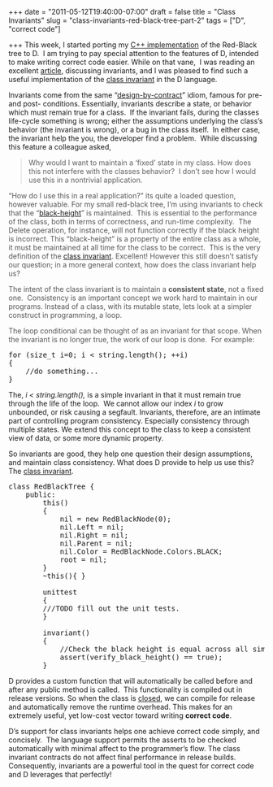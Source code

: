 +++
date = "2011-05-12T19:40:00-07:00"
draft = false
title = "Class Invariants"
slug = "class-invariants-red-black-tree-part-2"
tags = ["D", "correct code"]

+++
This week, I started porting my <a href="http://www.codestrokes.com/archives/59">C++ implementation</a> of the Red-Black tree to D.  I am trying to pay special attention to the features of D, intended to make writing correct code easier. While on that vane,  I was reading an excellent <a href="http://reprog.wordpress.com/2010/04/25/writing-correct-code-part-1-invariants-binary-search-part-4a/">article</a>, discussing invariants, and I was pleased to find such a useful implementation of the <a href="http://www.digitalmars.com/d/2.0/class.html#Invariant">class invariant</a> in the D language.

<!--more-->

Invariants come from the same “<a href="http://en.wikipedia.org/wiki/Design_by_contract">design-by-contract</a>” idiom, famous for pre- and post- conditions. Essentially, invariants describe a state, or behavior which must remain true for a class.  If the invariant fails, during the classes life-cycle something is wrong; either the assumptions underlying the class’s behavior (the invariant is wrong), or a bug in the class itself.  In either case, the invariant help the you, the developer find a problem.  While discussing this feature a colleague asked,
<blockquote>Why would I want to maintain a ‘fixed’ state in my class. How does this not interfere with the classes behavior?  I don’t see how I would use this in a nontrivial application.</blockquote>
<span style="color: #555555;">“How do I use this in a real application?” its quite a loaded question, however valuable. For my small red-black tree, I’m using invariants to check that the “<a href="http://en.wikipedia.org/wiki/Red-black_tree#Properties">black-height</a>” is maintained.  This is essential to the performance of the class, both in terms of correctness, and run-time complexity.  The Delete operation, for instance, will not function correctly if the black height is incorrect. This “black-height” is a property of the entire class as a whole, it must be maintained at all time for the class to be correct.  This is the very definition of the <a href="http://en.wikipedia.org/wiki/Class_invariant">class invariant</a>. Excellent! However this still doesn’t satisfy our question; in a more general context, how does the class invariant help us? </span>

<span style="color: #555555;">The intent of the class invariant is to maintain a <strong>consistent state</strong>, not a fixed one.  Consistency is an important concept we work hard to maintain in our programs. Instead of a class, with its mutable state, lets look at a simpler construct in programming, a loop. </span>

<span style="color: #555555;">The loop conditional can be thought of as an invariant for that scope. When the invariant is no longer true, the work of our loop is done.  For example:</span>
<pre escaped="true" lang="cpp">for (size_t i=0; i &lt; string.length(); ++i)
{
	//do something...
}</pre>
The, <em>i &lt; string.length(), </em>is a simple invariant in that it must remain true through the life of the loop.  We cannot allow our index <em>i </em>to grow unbounded, or risk causing a segfault. Invariants, therefore, are an intimate part of controlling program consistency. Especially consistency through multiple states. We extend this concept to the class to keep a consistent view of data, or some more dynamic property.

So invariants are good, they help one question their design assumptions, and maintain class consistency. What does D provide to help us use this? The <a href="http://www.digitalmars.com/d/2.0/class.html#Invariant">class invariant</a>.
<pre escaped="true"  lang="d">class RedBlackTree {
    public:
        this()
        {
            nil = new RedBlackNode(0);
            nil.Left = nil;
            nil.Right = nil;
            nil.Parent = nil;
            nil.Color = RedBlackNode.Colors.BLACK;
            root = nil;
        }
        ~this(){ }

        unittest
        {
		///TODO fill out the unit tests.
        }

        invariant()
        {
            //Check the black height is equal across all simple paths
            assert(verify_black_height() == true);
        }</pre>
D provides a custom function that will automatically be called before and after any public method is called.  This functionality is compiled out in release versions. So when the class is <a href="http://en.wikipedia.org/wiki/Open/closed_principle">closed</a>, we can compile for release and automatically remove the runtime overhead. This makes for an extremely useful, yet low-cost vector toward writing <strong>correct code</strong>.

D’s support for class invariants helps one achieve correct code simply, and concisely.  The language support permits the asserts to be checked automatically with minimal affect to the programmer’s flow. The class invariant contracts do not affect final performance in release builds. Consequently, invariants are a powerful tool in the quest for correct code and D leverages that perfectly!
